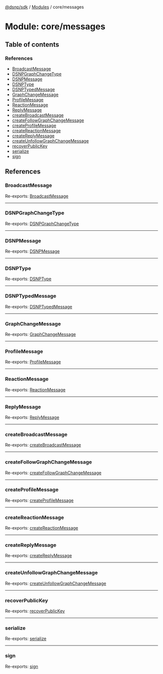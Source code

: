 [@dsnp/sdk](../README.md) / [Modules](../modules.md) / core/messages

# Module: core/messages

## Table of contents

### References

- [BroadcastMessage](core_messages.md#broadcastmessage)
- [DSNPGraphChangeType](core_messages.md#dsnpgraphchangetype)
- [DSNPMessage](core_messages.md#dsnpmessage)
- [DSNPType](core_messages.md#dsnptype)
- [DSNPTypedMessage](core_messages.md#dsnptypedmessage)
- [GraphChangeMessage](core_messages.md#graphchangemessage)
- [ProfileMessage](core_messages.md#profilemessage)
- [ReactionMessage](core_messages.md#reactionmessage)
- [ReplyMessage](core_messages.md#replymessage)
- [createBroadcastMessage](core_messages.md#createbroadcastmessage)
- [createFollowGraphChangeMessage](core_messages.md#createfollowgraphchangemessage)
- [createProfileMessage](core_messages.md#createprofilemessage)
- [createReactionMessage](core_messages.md#createreactionmessage)
- [createReplyMessage](core_messages.md#createreplymessage)
- [createUnfollowGraphChangeMessage](core_messages.md#createunfollowgraphchangemessage)
- [recoverPublicKey](core_messages.md#recoverpublickey)
- [serialize](core_messages.md#serialize)
- [sign](core_messages.md#sign)

## References

### BroadcastMessage

Re-exports: [BroadcastMessage](../interfaces/core_messages_messages.broadcastmessage.md)

___

### DSNPGraphChangeType

Re-exports: [DSNPGraphChangeType](../enums/core_messages_messages.dsnpgraphchangetype.md)

___

### DSNPMessage

Re-exports: [DSNPMessage](core_messages_messages.md#dsnpmessage)

___

### DSNPType

Re-exports: [DSNPType](../enums/core_messages_messages.dsnptype.md)

___

### DSNPTypedMessage

Re-exports: [DSNPTypedMessage](../interfaces/core_messages_messages.dsnptypedmessage.md)

___

### GraphChangeMessage

Re-exports: [GraphChangeMessage](../interfaces/core_messages_messages.graphchangemessage.md)

___

### ProfileMessage

Re-exports: [ProfileMessage](../interfaces/core_messages_messages.profilemessage.md)

___

### ReactionMessage

Re-exports: [ReactionMessage](../interfaces/core_messages_messages.reactionmessage.md)

___

### ReplyMessage

Re-exports: [ReplyMessage](../interfaces/core_messages_messages.replymessage.md)

___

### createBroadcastMessage

Re-exports: [createBroadcastMessage](core_messages_messages.md#createbroadcastmessage)

___

### createFollowGraphChangeMessage

Re-exports: [createFollowGraphChangeMessage](core_messages_messages.md#createfollowgraphchangemessage)

___

### createProfileMessage

Re-exports: [createProfileMessage](core_messages_messages.md#createprofilemessage)

___

### createReactionMessage

Re-exports: [createReactionMessage](core_messages_messages.md#createreactionmessage)

___

### createReplyMessage

Re-exports: [createReplyMessage](core_messages_messages.md#createreplymessage)

___

### createUnfollowGraphChangeMessage

Re-exports: [createUnfollowGraphChangeMessage](core_messages_messages.md#createunfollowgraphchangemessage)

___

### recoverPublicKey

Re-exports: [recoverPublicKey](core_messages_messages.md#recoverpublickey)

___

### serialize

Re-exports: [serialize](core_messages_messages.md#serialize)

___

### sign

Re-exports: [sign](core_messages_messages.md#sign)

